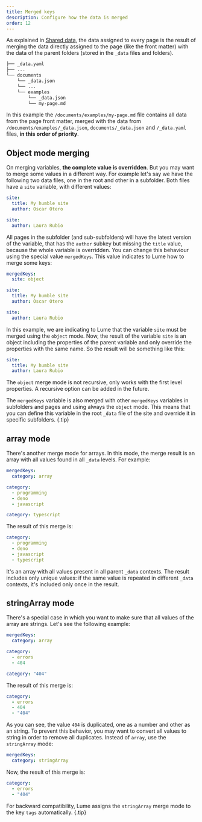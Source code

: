 ```yaml
---
title: Merged keys
description: Configure how the data is merged
order: 12
---
```


As explained in [Shared data](/docs/creating-pages/shared-data.md), the data
assigned to every page is the result of merging the data directly assigned to
the page (like the front matter) with the data of the parent folders (stored in
the `_data` files and folders).

```txt
├── _data.yaml
├── ...
└── documents
    └── _data.json
    └── ...
    └── examples
        └── _data.json
        └── my-page.md
```

In this example the `/documents/examples/my-page.md` file contains all data from
the page front matter, merged with the data from
`/documents/examples/_data.json`, `documents/_data.json` and `/_data.yaml`
files, **in this order of priority**.

## Object mode merging

On merging variables, **the complete value is overridden**. But you may want to
merge some values in a different way. For example let's say we have the
following two data files, one in the root and other in a subfolder. Both files
have a `site` variable, with different values:

<lume-code>

```yml {title="/_data.yml"}
site:
  title: My humble site
  author: Oscar Otero
```

```yml {title="/subfolder/_data.yml"}
site:
  author: Laura Rubio
```

</lume-code>

All pages in the subfolder (and sub-subfolders) will have the latest version of
the variable, that has the `author` subkey but missing the `title` value,
because the whole variable is overridden. You can change this behaviour using
the special value `mergedKeys`. This value indicates to Lume how to merge some
keys:

<lume-code>

```yml {title="/_data.yml"}
mergedKeys:
  site: object

site:
  title: My humble site
  author: Oscar Otero
```

```yml {title="/subfolder/_data.yml"}
site:
  author: Laura Rubio
```

</lume-code>

In this example, we are indicating to Lume that the variable `site` must be
merged using the `object` mode. Now, the result of the variable `site` is an
object including the properties of the parent variable and only override the
properties with the same name. So the result will be something like this:

```yml
site:
  title: My humble site
  author: Laura Rubio
```

The `object` merge mode is not recursive, only works with the first level
properties. A recursive option can be added in the future.

The `mergedKeys` variable is also merged with other `mergedKeys` variables in
subfolders and pages and using always the `object` mode. This means that you can
define this variable in the root `_data` file of the site and override it in
specific subfolders. {.tip}

## array mode

There's another merge mode for arrays. In this mode, the merge result is an
array with all values found in all `_data` levels. For example:

<lume-code>

```yml {title="/_data.yml"}
mergedKeys:
  category: array

category:
  - programming
  - deno
  - javascript
```

```yml {title="/subfolder/_data.yml"}
category: typescript
```

</lume-code>

The result of this merge is:

```yml
category:
  - programming
  - deno
  - javascript
  - typescript
```

It's an array with all values present in all parent `_data` contexts. The result
includes only unique values: if the same value is repeated in different `_data`
contexts, it's included only once in the result.

## stringArray mode

There's a special case in which you want to make sure that all values of the
array are strings. Let's see the following example:

<lume-code>

```yml {title="/_data.yml"}
mergedKeys:
  category: array

category:
  - errors
  - 404
```

```yml {title="/subfolder/_data.yml"}
category: "404"
```

</lume-code>

The result of this merge is:

```yml
category:
  - errors
  - 404
  - "404"
```

As you can see, the value `404` is duplicated, one as a number and other as an
string. To prevent this behavior, you may want to convert all values to string
in order to remove all duplicates. Instead of `array`, use the `stringArray`
mode:

```yml
mergedKeys:
  category: stringArray
```

Now, the result of this merge is:

```yml
category:
  - errors
  - "404"
```

For backward compatibility, Lume assigns the `stringArray` merge mode to the key
`tags` automatically. {.tip}
